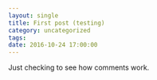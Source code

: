 ```yaml
---
layout: single
title: First post (testing)
category: uncategorized
tags: 
date: 2016-10-24 17:00:00
---
```


Just checking to see how comments work.

